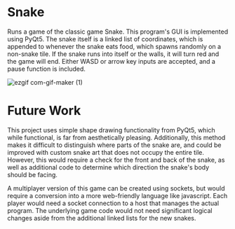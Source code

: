# Snake
Runs a game of the classic game Snake. This program's GUI is implemented using PyQt5. The snake itself is a linked list of coordinates, which is appended to whenever the snake eats food, which spawns randomly on a non-snake tile. If the snake runs into itself or the walls, it will turn red and the game will end. Either WASD or arrow key inputs are accepted, and a pause function is included.

![ezgif com-gif-maker (1)](https://user-images.githubusercontent.com/56368354/176570913-2304fc56-34d0-4f4d-b65e-6000ac7b044e.gif)

# Future Work
This project uses simple shape drawing functionality from PyQt5, which while functional, is far from aesthetically pleasing. Additionally, this method makes it difficult to distinguish where parts of the snake are, and could be improved with custom snake art that does not occupy the entire tile. However, this would require a check for the front and back of the snake, as well as additional code to determine which direction the snake's body should be facing.

A multiplayer version of this game can be created using sockets, but would require a conversion into a more web-friendly language like javascript. Each player would need a socket connection to a host that manages the actual program. The underlying game code would not need significant logical changes aside from the additional linked lists for the new snakes.
